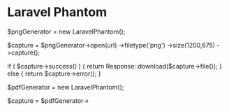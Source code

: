 # Laravel Phantom

$pngGenerator = new LaravelPhantom();

$capture = $pngGenerator->open(url)
                         ->filetype('png')
                         ->size(1200,675)
                         ->capture();

if ( $capture->success() )
{
    return Response::download($capture->file());
} else {
    return $capture->error();
}


$pdfGenerator = new LaravelPhantom();

$capture = $pdfGenerator->
